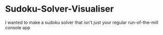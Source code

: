 # Sudoku-Solver-Visualiser
 I wanted to make a sudoku solver that isn't just your regular run-of-the-mill console app
